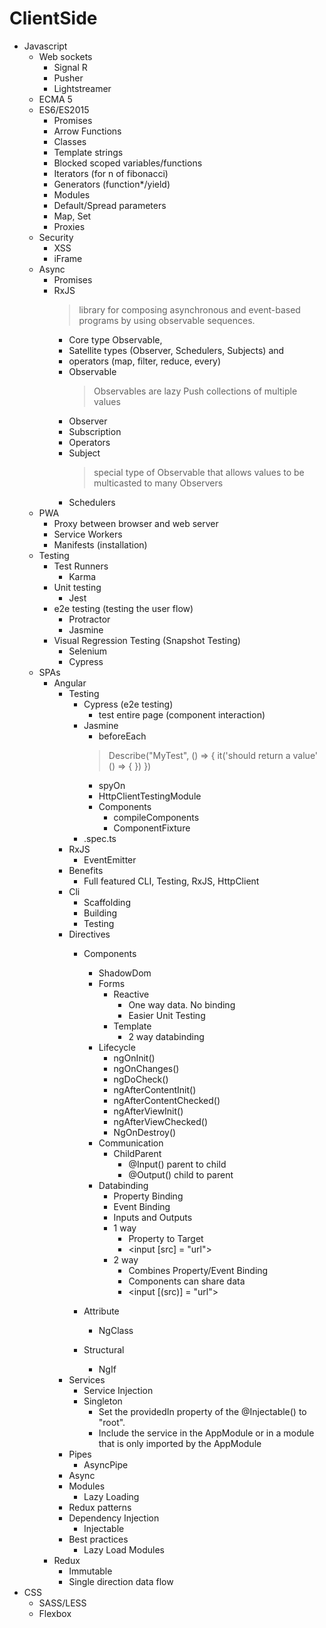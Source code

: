 
# ClientSide
* Javascript
    * Web sockets
        * Signal R
        * Pusher
        * Lightstreamer
    * ECMA 5
    * ES6/ES2015
        * Promises
        * Arrow Functions
        * Classes
        * Template strings
        * Blocked scoped variables/functions
        * Iterators (for n of fibonacci)
        * Generators (function*/yield)
        * Modules
        * Default/Spread parameters
        * Map, Set
        * Proxies
    * Security
        * XSS
        * iFrame
    * Async
        * Promises
        * RxJS
            >library for composing asynchronous and event-based programs by using observable sequences. 
            * Core type Observable, 
            * Satellite types (Observer, Schedulers, Subjects) and 
            * operators (map, filter, reduce, every)
            * Observable
                > Observables are lazy Push collections of multiple values
            * Observer
            * Subscription
            * Operators
            * Subject 
                >special type of Observable that allows values to be multicasted to many Observers
            * Schedulers
    * PWA 
        * Proxy between browser and web server
        * Service Workers 
        * Manifests (installation)
    * Testing
        * Test Runners
            * Karma
        * Unit testing
            * Jest
        * e2e testing (testing the user flow)
            * Protractor
            * Jasmine
        * Visual Regression Testing (Snapshot Testing)
            * Selenium
            * Cypress
    * SPAs
        * Angular
            * Testing
                * Cypress (e2e testing)
                    * test entire page (component interaction)
                * Jasmine
                    * beforeEach
                    > Describe("MyTest", () => {
                    >   it('should return a value' () => {
                    >  })
                    >})
                    * spyOn
                    * HttpClientTestingModule
                    * Components
                        * compileComponents
                        * ComponentFixture
              * .spec.ts
            * RxJS
                * EventEmitter<T>
            * Benefits
                * Full featured CLI, Testing, RxJS, HttpClient
            * Cli
                * Scaffolding
                * Building
                * Testing
            * Directives
                * Components
                    * ShadowDom
                    * Forms
                      * Reactive
                        * One way data.  No binding
                        * Easier Unit Testing
                      * Template
                        * 2 way databinding
                    * Lifecycle
                        * ngOnInit()
                        * ngOnChanges()
                        * ngDoCheck()
                        * ngAfterContentInit()
                        * ngAfterContentChecked()
                        * ngAfterViewInit()
                        * ngAfterViewChecked()
                        * NgOnDestroy()
                    * Communication
                        * ChildParent
                            * @Input() parent to child
                            * @Output() child to parent
                    * Databinding
                        * Property Binding
                        * Event Binding
                        * Inputs and Outputs
                        * 1 way
                            * Property to Target
                            * <input [src] = "url">
                        * 2 way
                            * Combines Property/Event Binding
                            * Components can share data
                            * <input [(src)] = "url">

                * Attribute
                    * NgClass
                * Structural
                  * NgIf
            * Services
                * Service Injection
                * Singleton
                  * Set the providedIn property of the @Injectable() to "root".
                  * Include the service in the AppModule or in a module that is only imported by the AppModule
            * Pipes
              * AsyncPipe
            * Async
            * Modules
                * Lazy Loading
            * Redux patterns
            * Dependency Injection
              * Injectable
            * Best practices
                * Lazy Load Modules
        * Redux
            * Immutable
            * Single direction data flow
* CSS
    * SASS/LESS
    * Flexbox